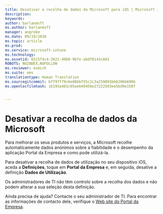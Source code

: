 ```yaml
---
title: Desativar a recolha de dados da Microsoft para iOS | Microsoft Intune
description: 
keywords: 
author: barlanmsft
ms.author: barlanmsft
manager: angrobe
ms.date: 09/19/2016
ms.topic: article
ms.prod: 
ms.service: microsoft-intune
ms.technology: 
ms.assetid: 6515f4c4-3821-49b0-9bfe-abdf8143c8d1
ROBOTS: NOINDEX,NOFOLLOW
ms.reviewer: esmich
ms.suite: ems
translationtype: Human Translation
ms.sourcegitcommit: bff97f79c6e88bbf55c2c3a259891bb6206b690b
ms.openlocfilehash: 1b193a401c05ae649456e27222503ee5bd9e150f


---
```



# <a name="turn-off-microsoft-usage-data-collection"></a>Desativar a recolha de dados da Microsoft

Para melhorar os seus produtos e serviços, a Microsoft recolhe automaticamente dados anónimos sobre a fiabilidade e o desempenho da aplicação Portal da Empresa e como pode utilizá-la.

Para desativar a recolha de dados de utilização no seu dispositivo iOS, aceda a **Definições**, toque em **Portal da Empresa** e, em seguida, desative a definição **Dados de Utilização**.

Os administradores de TI não têm controlo sobre a recolha dos dados e não podem alterar a sua seleção desta definição.

Ainda precisa de ajuda? Contacte o seu administrador de TI. Para encontrar as informações de contacto dele, verifique o [Web site do Portal da Empresa](http://portal.manage.microsoft.com).




<!--HONumber=Sep16_HO3-->


